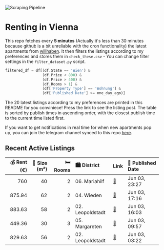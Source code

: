 ![Scraping Pipeline](https://github.com/AthomsG/renting-in-vienna/actions/workflows/run_pipeline.yml/badge.svg)


# Renting in Vienna

This repo fetches every **5 minutes** (Actually it's less than 30 minutes because github is a bit unreliable with the cron functionality) the latest apartments from [willhaben](https://www.willhaben.at/).
It then filters the listings according to my preferences and stores them in `check_these.csv` - You can change filter settings in the `filter_dataset.py` script.

```python
filtered_df = df[(df.State == 'Wien') & 
                 (df.Price < 800) &
                 (df.Price > 400) &
                 (df.Rooms > 1) &
                 (df['Property Type'] == 'Wohnung') &
                 (df['Published Date'] >= one_day_ago)]
```

The 20 latest listings according to my preferences are printed in this README for you conviniece! Press the link to see the listing post.
The table is sorted by publish times in ascending order, with the closest publish time to the current time listed first.

If you want to get notifications in real time for when new apartments pop up, you can join the telegram channel synced to this repo [here](https://t.me/+1HPAYOf5BSsyNTlk).

## Recent Active Listings

|   💰 Rent (€) |   📏 Size (m²) |   🛏️ Rooms | 🏙️ District      | Link                                                                                                                                                                                                                                    | 📅 Published Date   |
|-------------:|--------------:|-----------:|:-----------------|:----------------------------------------------------------------------------------------------------------------------------------------------------------------------------------------------------------------------------------------|:-------------------|
|       760    |            40 |          2 | 06. Mariahilf    | [🔗](https://www.willhaben.at/iad/immobilien/d/mietwohnungen/wien/wien-1060-mariahilf/wohnung-in-1060-wien-1675858195/)                                                                                                                  | Jun 03, 23:27      |
|       875.94 |            62 |          2 | 04. Wieden       | [🔗](https://www.willhaben.at/iad/immobilien/d/mietwohnungen/wien/wien-1040-wieden/perfektes-zuhause-n%C3%A4he-hauptbahnhof%21-1615573530/)                                                                                              | Jun 03, 17:16      |
|       883.63 |            58 |          2 | 02. Leopoldstadt | [🔗](https://www.willhaben.at/iad/immobilien/d/mietwohnungen/wien/wien-1020-leopoldstadt/grossz%C3%BCgige-sehr-helle-58%E2%80%AFm%C2%B2-zwei-zimmer-wohnung-in-u-bahn-n%C3%A4he---provisionsfrei-&-unbefristet-zu-mieten%21-2124321153/) | Jun 03, 16:03      |
|       449.36 |            30 |          3 | 05. Margareten   | [🔗](https://www.willhaben.at/iad/immobilien/d/mietwohnungen/wien/wien-1050-margareten/lager/atelier-zur-miete-in-1050-wien---ehemalige-wohnung-nahe-pilgramgasse-1798271816/)                                                           | Jun 03, 09:57      |
|       829.63 |            56 |          2 | 02. Leopoldstadt | [🔗](https://www.willhaben.at/iad/immobilien/d/mietwohnungen/wien/wien-1020-leopoldstadt/wohnen-in-zentrumsn%C3%A4he-mit-balkon---studenten-nahe-wu-1061532200/)                                                                         | Jun 03, 03:22      |
